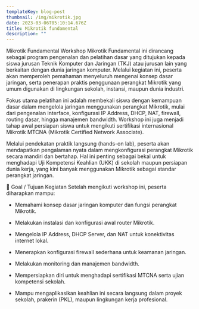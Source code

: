 ```yaml
---
templateKey: blog-post
thumbnail: /img/mikrotik.jpg
date: 2023-03-06T05:10:14.676Z
title: Mikrotik fundamental
description: ""
---
```

<!--[clay-images-10](/img/clay-images-10.jpg)

![clay-images-12](/img/clay-images-12.jpg)-->

Mikrotik Fundamental
Workshop Mikrotik Fundamental ini dirancang sebagai program pengenalan dan pelatihan dasar yang ditujukan kepada siswa jurusan Teknik Komputer dan Jaringan (TKJ) atau jurusan lain yang berkaitan dengan dunia jaringan komputer. Melalui kegiatan ini, peserta akan memperoleh pemahaman menyeluruh mengenai konsep dasar jaringan, serta penerapan praktis penggunaan perangkat Mikrotik yang umum digunakan di lingkungan sekolah, instansi, maupun dunia industri.

Fokus utama pelatihan ini adalah membekali siswa dengan kemampuan dasar dalam mengelola jaringan menggunakan perangkat Mikrotik, mulai dari pengenalan interface, konfigurasi IP Address, DHCP, NAT, firewall, routing dasar, hingga manajemen bandwidth. Workshop ini juga menjadi tahap awal persiapan siswa untuk mengikuti sertifikasi internasional Mikrotik MTCNA (Mikrotik Certified Network Associate).

Melalui pendekatan praktik langsung (hands-on lab), peserta akan mendapatkan pengalaman nyata dalam mengkonfigurasi perangkat Mikrotik secara mandiri dan bertahap. Hal ini penting sebagai bekal untuk menghadapi Uji Kompetensi Keahlian (UKK) di sekolah maupun persiapan dunia kerja, yang kini banyak menggunakan Mikrotik sebagai standar perangkat jaringan.

🎯 Goal / Tujuan Kegiatan
Setelah mengikuti workshop ini, peserta diharapkan mampu:

- Memahami konsep dasar jaringan komputer dan fungsi perangkat Mikrotik.

- Melakukan instalasi dan konfigurasi awal router Mikrotik.

- Mengelola IP Address, DHCP Server, dan NAT untuk konektivitas internet lokal.

- Menerapkan konfigurasi firewall sederhana untuk keamanan jaringan.

- Melakukan monitoring dan manajemen bandwidth.

- Mempersiapkan diri untuk menghadapi sertifikasi MTCNA serta ujian kompetensi sekolah.

- Mampu mengaplikasikan keahlian ini secara langsung dalam proyek sekolah, prakerin (PKL), maupun lingkungan kerja   profesional.

